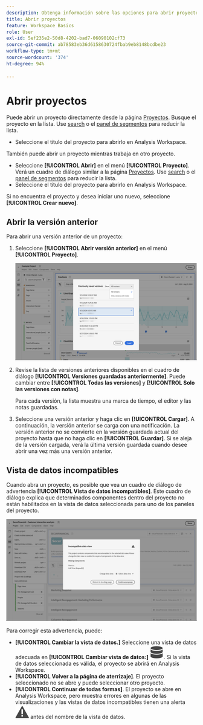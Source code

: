 ```yaml
---
description: Obtenga información sobre las opciones para abrir proyectos.
title: Abrir proyectos
feature: Workspace Basics
role: User
exl-id: 5ef235e2-50d8-4202-bad7-06090102cf73
source-git-commit: ab78583eb36d6158630724fbab9eb8148bcdbe23
workflow-type: tm+mt
source-wordcount: '374'
ht-degree: 94%

---
```


# Abrir proyectos

Puede abrir un proyecto directamente desde la página [Proyectos](/help/analysis-workspace/build-workspace-project/freeform-overview.md). Busque el proyecto en la lista. Use [search](/help/analysis-workspace/build-workspace-project/freeform-overview.md#search) o el [panel de segmentos](/help/analysis-workspace/build-workspace-project/freeform-overview.md#segment-panel) para reducir la lista.

* Seleccione el título del proyecto para abrirlo en Analysis Workspace.

También puede abrir un proyecto mientras trabaja en otro proyecto.

* Seleccione **[!UICONTROL Abrir]** en el menú **[!UICONTROL Proyecto]**. Verá un cuadro de diálogo similar a la página [Proyectos](/help/analysis-workspace/build-workspace-project/freeform-overview.md).  Use [search](/help/analysis-workspace/build-workspace-project/freeform-overview.md#search) o el [panel de segmentos](/help/analysis-workspace/build-workspace-project/freeform-overview.md#segment-panel) para reducir la lista.
* Seleccione el título del proyecto para abrirlo en Analysis Workspace.

Si no encuentra el proyecto y desea iniciar uno nuevo, seleccione **[!UICONTROL Crear nuevo]**.

## Abrir la versión anterior

Para abrir una versión anterior de un proyecto:

1. Seleccione **[!UICONTROL Abrir versión anterior]** en el menú **[!UICONTROL Proyecto]**.

   ![La lista de versiones del proyecto guardadas anteriormente y las opciones para mostrar Todas las versiones o Solo las versiones con notas.](assets/open-previously-saved.png)

1. Revise la lista de versiones anteriores disponibles en el cuadro de diálogo **[!UICONTROL Versiones guardadas anteriormente]**. Puede cambiar entre **[!UICONTROL Todas las versiones]** y **[!UICONTROL Solo las versiones con notas]**.

   Para cada versión, la lista muestra una marca de tiempo, el editor y las notas guardadas.


1. Seleccione una versión anterior y haga clic en **[!UICONTROL Cargar]**.
A continuación, la versión anterior se carga con una notificación. La versión anterior no se convierte en la versión guardada actual del proyecto hasta que no haga clic en **[!UICONTROL Guardar]**. Si se aleja de la versión cargada, verá la última versión guardada cuando desee abrir una vez más una versión anterior.


## Vista de datos incompatibles

Cuando abra un proyecto, es posible que vea un cuadro de diálogo de advertencia **[!UICONTROL Vista de datos incompatibles]**. Este cuadro de diálogo explica que determinados componentes dentro del proyecto no están habilitados en la vista de datos seleccionada para uno de los paneles del proyecto.

![Incompatible](assets/incompatible-data-view.png)

Para corregir esta advertencia, puede:

* **[!UICONTROL Cambiar la vista de datos.]** Seleccione una vista de datos adecuada en **[!UICONTROL Cambiar vista de datos:]** ![Datos](/help/assets/icons/Data.svg). Si la vista de datos seleccionada es válida, el proyecto se abrirá en Analysis Workspace.
* **[!UICONTROL Volver a la página de aterrizaje]**. El proyecto seleccionado no se abre y puede seleccionar otro proyecto.
* **[!UICONTROL Continuar de todas formas]**. El proyecto se abre en Analysis Workspace, pero muestra errores en algunas de las visualizaciones y las vistas de datos incompatibles tienen una alerta ![Alert](/help/assets/icons/Alert.svg) antes del nombre de la vista de datos.
